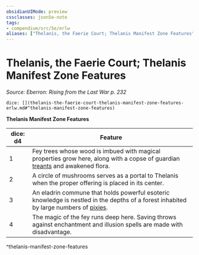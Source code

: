 ```yaml
---
obsidianUIMode: preview
cssclasses: json5e-note
tags:
- compendium/src/5e/erlw
aliases: ["Thelanis, the Faerie Court; Thelanis Manifest Zone Features"]
---
```

# Thelanis, the Faerie Court; Thelanis Manifest Zone Features
*Source: Eberron: Rising from the Last War p. 232* 

`dice: [](thelanis-the-faerie-court-thelanis-manifest-zone-features-erlw.md#^thelanis-manifest-zone-features)`

**Thelanis Manifest Zone Features**

| dice: d4 | Feature |
|----------|---------|
| 1 | Fey trees whose wood is imbued with magical properties grow here, along with a copse of guardian [treants](compendium/bestiary/plant/treant.md) and awakened flora. |
| 2 | A circle of mushrooms serves as a portal to Thelanis when the proper offering is placed in its center. |
| 3 | An eladrin commune that holds powerful esoteric knowledge is nestled in the depths of a forest inhabited by large numbers of [pixies](b_pixie.md). |
| 4 | The magic of the fey runs deep here. Saving throws against enchantment and illusion spells are made with disadvantage. |
^thelanis-manifest-zone-features
